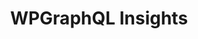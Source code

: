 ---
title: WPGraphQL Insights
description: "Get insights into your GraphQL requests, such as resolver traces and query logging"
---